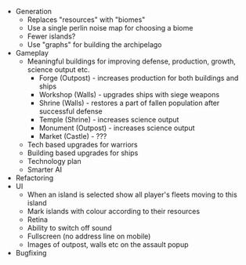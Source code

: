 * Generation
	* Replaces "resources" with "biomes"
	* Use a single perlin noise map for choosing a biome
	* Fewer islands?
	* Use "graphs" for building the archipelago
* Gameplay
	* Meaningful buildings for improving defense, production, growth, science output etc.
		* Forge (Outpost) - increases production for both buildings and ships
		* Workshop (Walls) - upgrades ships with siege weapons
		* Shrine (Walls) - restores a part of fallen population after successful defense
		* Temple (Shrine) - increases science output
		* Monument (Outpost) - increases science output
		* Market (Castle) - ???
	* Tech based upgrades for warriors
	* Building based upgrades for ships
	* Technology plan
	* Smarter AI
* Refactoring
* UI
	* When an island is selected show all player's fleets moving to this island
	* Mark islands with colour according to their resources
	* Retina
	* Ability to switch off sound
	* Fullscreen (no address line on mobile)
	* Images of outpost, walls etc on the assault popup
* Bugfixing